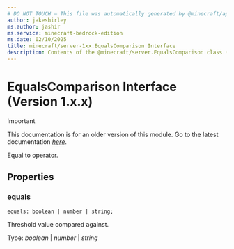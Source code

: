 ```yaml
---
# DO NOT TOUCH — This file was automatically generated by @minecraft/api-docs-generator, to report problems file an issue at https://github.com/Mojang/minecraft-scripting-libraries
author: jakeshirley
ms.author: jashir
ms.service: minecraft-bedrock-edition
ms.date: 02/10/2025
title: minecraft/server-1xx.EqualsComparison Interface
description: Contents of the @minecraft/server.EqualsComparison class (Version 1.x.x).
---
```

# EqualsComparison Interface (Version 1.x.x)

> [!IMPORTANT]
> This documentation is for an older version of this module. Go to the latest documentation [*here*](../../../scriptapi/minecraft/server/EqualsComparison.md).

Equal to operator.

## Properties

### **equals**
`equals: boolean | number | string;`

Threshold value compared against.

Type: *boolean* | *number* | *string*
